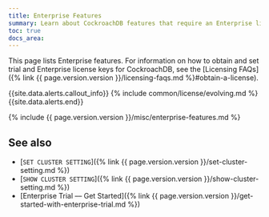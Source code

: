 ```yaml
---
title: Enterprise Features
summary: Learn about CockroachDB features that require an Enterprise license key.
toc: true
docs_area:
---
```


This page lists Enterprise features. For information on how to obtain and set trial and Enterprise license keys for CockroachDB, see the [Licensing FAQs]({% link {{ page.version.version }}/licensing-faqs.md %}#obtain-a-license).

{{site.data.alerts.callout_info}}
{% include common/license/evolving.md %}
{{site.data.alerts.end}}

{% include {{ page.version.version }}/misc/enterprise-features.md %}

## See also

- [`SET CLUSTER SETTING`]({% link {{ page.version.version }}/set-cluster-setting.md %})
- [`SHOW CLUSTER SETTING`]({% link {{ page.version.version }}/show-cluster-setting.md %})
- [Enterprise Trial –– Get Started]({% link {{ page.version.version }}/get-started-with-enterprise-trial.md %})
